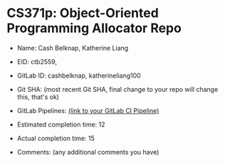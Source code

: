 # CS371p: Object-Oriented Programming Allocator Repo

* Name: Cash Belknap, Katherine Liang

* EID: ctb2559, 

* GitLab ID: cashbelknap, katherineliang100

* Git SHA: (most recent Git SHA, final change to your repo will change this, that's ok)

* GitLab Pipelines: [(link to your GitLab CI Pipeline)](https://gitlab.com/cashbelknap/cs371p-allocator/-/pipelines)

* Estimated completion time: 12

* Actual completion time: 15

* Comments: (any additional comments you have)
